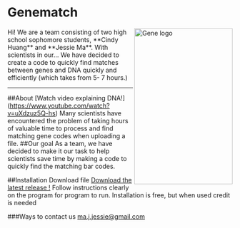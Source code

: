 <h1> <pink> Genematch <pink> </h1>
<img src="http://bestanimations.com/Science/Biology/DNA/dna-rna-double-helix-rotating-animation-17.gif"
8	 height= 350 width= 220 alt="Gene logo" title="Genematch" align="right" />
Hi! We are a team consisting of two high school sophomore students, **Cindy Huang** and **Jessie Ma**. With scientists in our...
We have decided to create a code to quickly find matches between genes and DNA quickly and efficiently (which takes from 5- 7 hours.)



---

##About 
[Watch video explaining DNA!] (https://www.youtube.com/watch?v=uXdzuz5Q-hs)
Many scientists have encountered the problem of taking hours of valuable time to process and find matching gene codes when uploading a file.
##Our goal
As a team, we have decided to make it our task to help scientists save time by making a code to quickly find the matching bar codes.

##Installation
Download file
[Download the latest release !](https://github.com/)
Follow instructions clearly on the program for program to run.
Installation is free, but when used credit is needed


###Ways to contact us
ma.j.jessie@gmail.com 
